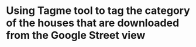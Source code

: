 # Using Tagme tool to tag the category of the houses that are downloaded from the Google Street view
